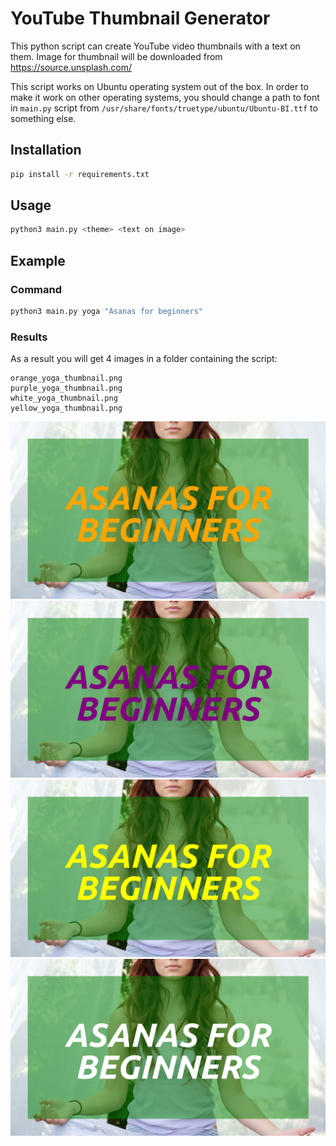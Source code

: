 # YouTube Thumbnail Generator
This python script can create YouTube video thumbnails with a text on them.
Image for thumbnail will be downloaded from https://source.unsplash.com/

This script works on Ubuntu operating system out of the box.
In order to make it work on other operating systems, you should change a path to font in 
`main.py` script from `/usr/share/fonts/truetype/ubuntu/Ubuntu-BI.ttf` to something else. 
## Installation
```bash
pip install -r requirements.txt
```
## Usage
```bash
python3 main.py <theme> <text on image>
```
## Example
### Command
```bash
python3 main.py yoga "Asanas for beginners"
```
### Results
As a result you will get 4 images in a folder containing the script:
```
orange_yoga_thumbnail.png
purple_yoga_thumbnail.png
white_yoga_thumbnail.png
yellow_yoga_thumbnail.png
```
![Result image 1](example_images/orange_yoga_thumbnail.png?raw=true "Orange")
![Result image 2](example_images/purple_yoga_thumbnail.png "Purple")
![Result image 3](example_images/yellow_yoga_thumbnail.png "Yellow")
![Result image 4](example_images/white_yoga_thumbnail.png "White")